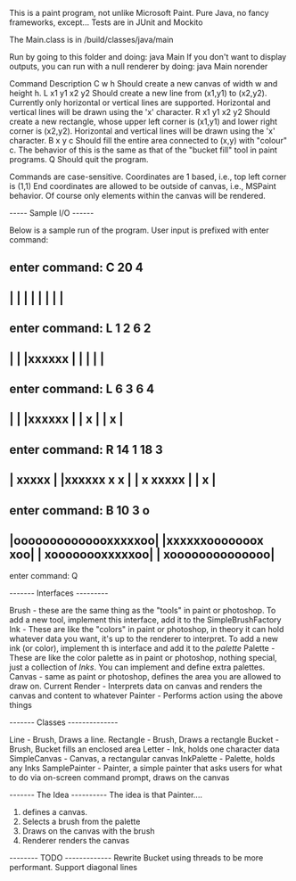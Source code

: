 This is a paint program, not unlike Microsoft Paint.
Pure Java, no fancy frameworks, except...
Tests are in JUnit and Mockito

The Main.class is in /build/classes/java/main

Run by going to this folder and doing: java Main
If you don't want to display outputs, you can run with a null renderer by doing: java Main norender

Command 		Description
C w h           Should create a new canvas of width w and height h.
L x1 y1 x2 y2   Should create a new line from (x1,y1) to (x2,y2). Currently only
                horizontal or vertical lines are supported. Horizontal and vertical lines
                will be drawn using the 'x' character.
R x1 y1 x2 y2   Should create a new rectangle, whose upper left corner is (x1,y1) and
                lower right corner is (x2,y2). Horizontal and vertical lines will be drawn
                using the 'x' character.
B x y c         Should fill the entire area connected to (x,y) with "colour" c. The
                behavior of this is the same as that of the "bucket fill" tool in paint
                programs.
Q               Should quit the program.

Commands are case-sensitive.
Coordinates are 1 based, i.e., top left corner is (1,1)
End coordinates are allowed to be outside of canvas, i.e., MSPaint behavior. Of course only elements within the canvas will be rendered.


----- Sample I/O ------

Below is a sample run of the program. User input is prefixed with enter command:

enter command: C 20 4
----------------------
|                    |
|                    |
|                    |
|                    |
----------------------

enter command: L 1 2 6 2
----------------------
|                    |
|xxxxxx              |
|                    |
|                    |
----------------------

enter command: L 6 3 6 4
----------------------
|                    |
|xxxxxx              |
|     x              |
|     x              |
----------------------

enter command: R 14 1 18 3
----------------------
|             xxxxx  |
|xxxxxx       x   x  |
|     x       xxxxx  |
|     x              |
----------------------

enter command: B 10 3 o
----------------------
|oooooooooooooxxxxxoo|
|xxxxxxooooooox   xoo|
|     xoooooooxxxxxoo|
|     xoooooooooooooo|
----------------------

enter command: Q



------- Interfaces ---------

Brush - these are the same thing as the "tools" in paint or photoshop. To add a new tool, implement this interface, add it to the SimpleBrushFactory
Ink - These are like the "colors" in paint or photoshop, in theory it can hold whatever data you want, it's up to the renderer to interpret. To add a new ink (or color), implement th is interface and add it to the _palette_
Palette - These are like the color palette as in paint or photoshop, nothing special, just a collection of _Inks_. You can implement and define extra palettes.
Canvas - same as paint or photoshop, defines the area you are allowed to draw on. Current 
Render - Interprets data on canvas and renders the canvas and content to whatever
Painter - Performs action using the above things

------- Classes --------------

Line - Brush, Draws a line.
Rectangle - Brush, Draws a rectangle
Bucket - Brush, Bucket fills an enclosed area
Letter - Ink, holds one character data
SimpleCanvas - Canvas, a rectangular canvas
InkPalette - Palette, holds any Inks
SamplePainter - Painter, a simple painter that asks users for what to do via on-screen command prompt, draws on the canvas

------- The Idea ----------
The idea is that Painter....
1. defines a canvas.
2. Selects a brush from the palette
3. Draws on the canvas with the brush
4. Renderer renders the canvas 

-------- TODO -------------
Rewrite Bucket using threads to be more performant.
Support diagonal lines